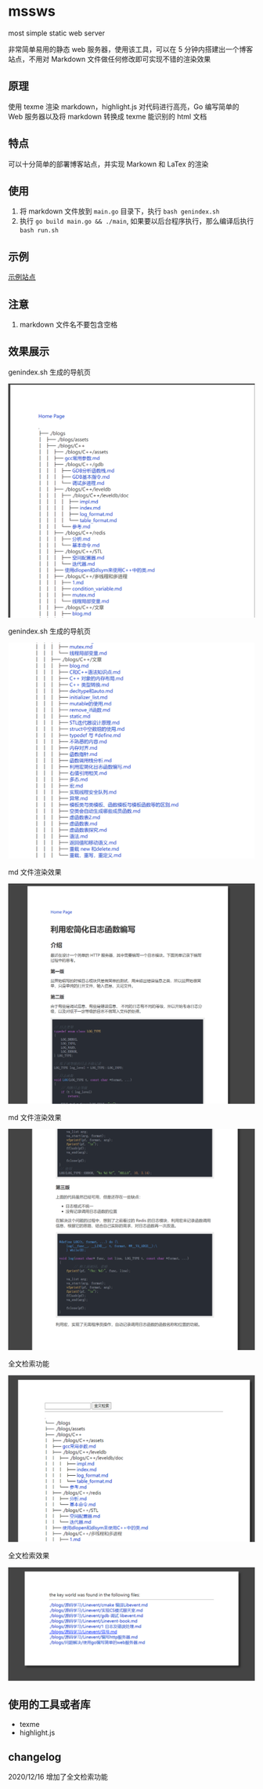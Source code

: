 # mssws
most simple static web server

非常简单易用的静态 web 服务器，使用该工具，可以在 5 分钟内搭建出一个博客站点，不用对 Markdown 文件做任何修改即可实现不错的渲染效果



## 原理

使用 texme 渲染 markdown，highlight.js 对代码进行高亮，Go 编写简单的 Web 服务器以及将 markdown 转换成 texme 能识别的 html 文档



## 特点

可以十分简单的部署博客站点，并实现 Markown 和  LaTex 的渲染



##  使用

1. 将 markdown 文件放到 `main.go` 目录下，执行 `bash genindex.sh`
2.  执行 `go build main.go && ./main`, 如果要以后台程序执行，那么编译后执行 `bash run.sh`


## 示例

[示例站点](http://www.bearcarl.top/)


## 注意

1. markdown 文件名不要包含空格



## 效果展示

genindex.sh 生成的导航页

![image-20201215012507495](image/image-20201215012507495.png)



genindex.sh 生成的导航页



![image-20201215012608805](image/image-20201215012608805.png)



md  文件渲染效果

![image-20201215012839972](image/image-20201215012839972.png)

md  文件渲染效果

![image-20201215012905597](image/image-20201215012905597.png)

全文检索功能

![query](image/query.png)

全文检索效果

![query](image/query2.png)

## 使用的工具或者库

- texme
- highlight.js


## changelog

2020/12/16
增加了全文检索功能
